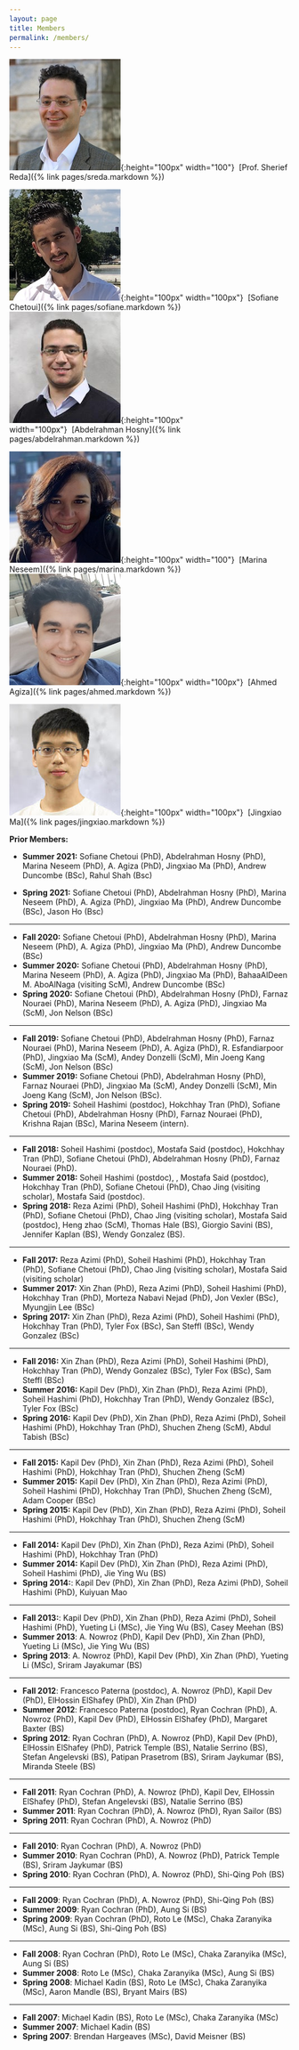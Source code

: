 ```yaml
---
layout: page
title: Members
permalink: /members/
---
```


![](/members/sreda_mini.jpg){:height="100px" width="100"}&nbsp;&nbsp;[Prof. Sherief Reda]({% link pages/sreda.markdown %})

![](/members/sofiane_mini.jpg){:height="100px" width="100px"}&nbsp;&nbsp;[Sofiane Chetoui]({% link pages/sofiane.markdown %})&nbsp;&nbsp;&nbsp;&nbsp;&nbsp;&nbsp;  ![](/members/abdel_mini.jpg){:height="100px" width="100px"}&nbsp;&nbsp;[Abdelrahman Hosny]({% link pages/abdelrahman.markdown %})

![](/members/marina_mini.jpg){:height="100px" width="100"}&nbsp;&nbsp;[Marina Neseem]({% link pages/marina.markdown %})&nbsp;&nbsp;&nbsp;&nbsp;&nbsp;&nbsp;&nbsp; ![](/members/agiza_mini.jpg){:height="100px" width="100px"}&nbsp;&nbsp;[Ahmed Agiza]({% link pages/ahmed.markdown %})

![](/members/jingxiao_mini.jpg){:height="100px" width="100px"}&nbsp;&nbsp;[Jingxiao Ma]({% link pages/jingxiao.markdown %}) &nbsp;&nbsp;&nbsp;&nbsp;&nbsp;&nbsp;&nbsp;&nbsp;&nbsp;&nbsp;&nbsp;&nbsp;  




**Prior Members:**

*   **Summer 2021:** Sofiane Chetoui (PhD), Abdelrahman Hosny (PhD), Marina Neseem (PhD), A. Agiza (PhD), Jingxiao Ma (PhD),  Andrew Duncombe (BSc), Rahul Shah (Bsc)

*   **Spring 2021:** Sofiane Chetoui (PhD), Abdelrahman Hosny (PhD), Marina Neseem (PhD), A. Agiza (PhD), Jingxiao Ma (PhD),  Andrew Duncombe (BSc), Jason Ho (Bsc)

* * *

*   **Fall 2020:** Sofiane Chetoui (PhD), Abdelrahman Hosny (PhD), Marina Neseem (PhD), A. Agiza (PhD), Jingxiao Ma (PhD),  Andrew Duncombe (BSc)
*   **Summer 2020:** Sofiane Chetoui (PhD), Abdelrahman Hosny (PhD), Marina Neseem (PhD), A. Agiza (PhD), Jingxiao Ma (PhD), BahaaAlDeen M. AboAlNaga (visiting ScM), Andrew Duncombe (BSc)
*   **Spring 2020:** Sofiane Chetoui (PhD), Abdelrahman Hosny (PhD), Farnaz Nouraei (PhD), Marina Neseem (PhD), A. Agiza (PhD), Jingxiao Ma (ScM), Jon Nelson (BSc)

* * *


*   **Fall 2019:** Sofiane Chetoui (PhD), Abdelrahman Hosny (PhD), Farnaz Nouraei (PhD), Marina Neseem (PhD), A. Agiza (PhD), R. Esfandiarpoor (PhD), Jingxiao Ma (ScM), Andey Donzelli (ScM), Min Joeng Kang (ScM), Jon Nelson (BSc)
*   **Summer 2019:** Sofiane Chetoui (PhD), Abdelrahman Hosny (PhD), Farnaz Nouraei (PhD), Jingxiao Ma (ScM), Andey Donzelli (ScM), Min Joeng Kang (ScM), Jon Nelson (BSc).
*   **Spring 2019:** Soheil Hashimi (postdoc), Hokchhay Tran (PhD), Sofiane Chetoui (PhD), Abdelrahman Hosny (PhD), Farnaz Nouraei (PhD), Krishna Rajan (BSc), Marina Neseem (intern).

* * *

*   **Fall 2018:** Soheil Hashimi (postdoc), Mostafa Said (postdoc), Hokchhay Tran (PhD), Sofiane Chetoui (PhD), Abdelrahman Hosny (PhD), Farnaz Nouraei (PhD).
*   **Summer 2018:** Soheil Hashimi (postdoc), , Mostafa Said (postdoc), Hokchhay Tran (PhD), Sofiane Chetoui (PhD), Chao Jing (visiting scholar), Mostafa Said (postdoc).
*   **Spring 2018:** Reza Azimi (PhD), Soheil Hashimi (PhD), Hokchhay Tran (PhD), Sofiane Chetoui (PhD), Chao Jing (visiting scholar), Mostafa Said (postdoc), Heng zhao (ScM), Thomas Hale (BS), Giorgio Savini (BS), Jennifer Kaplan (BS), Wendy Gonzalez (BS).

* * *

*   **Fall 2017:** Reza Azimi (PhD), Soheil Hashimi (PhD), Hokchhay Tran (PhD), Sofiane Chetoui (PhD), Chao Jing (visiting scholar), Mostafa Said (visiting scholar)
*   **Summer 2017:** Xin Zhan (PhD), Reza Azimi (PhD), Soheil Hashimi (PhD), Hokchhay Tran (PhD), Morteza Nabavi Nejad (PhD), Jon Vexler (BSc), Myungjin Lee (BSc)
*   **Spring 2017:** Xin Zhan (PhD), Reza Azimi (PhD), Soheil Hashimi (PhD), Hokchhay Tran (PhD), Tyler Fox (BSc), San Steffl (BSc), Wendy Gonzalez (BSc)

* * *

*   **Fall 2016:** Xin Zhan (PhD), Reza Azimi (PhD), Soheil Hashimi (PhD), Hokchhay Tran (PhD), Wendy Gonzalez (BSc), Tyler Fox (BSc), Sam Steffl (BSc)
*   **Summer 2016:** Kapil Dev (PhD), Xin Zhan (PhD), Reza Azimi (PhD), Soheil Hashimi (PhD), Hokchhay Tran (PhD), Wendy Gonzalez (BSc), Tyler Fox (BSc)
*   **Spring 2016:** Kapil Dev (PhD), Xin Zhan (PhD), Reza Azimi (PhD), Soheil Hashimi (PhD), Hokchhay Tran (PhD), Shuchen Zheng (ScM), Abdul Tabish (BSc)

* * *

*   **Fall 2015:** Kapil Dev (PhD), Xin Zhan (PhD), Reza Azimi (PhD), Soheil Hashimi (PhD), Hokchhay Tran (PhD), Shuchen Zheng (ScM)
*   **Summer 2015:** Kapil Dev (PhD), Xin Zhan (PhD), Reza Azimi (PhD), Soheil Hashimi (PhD), Hokchhay Tran (PhD), Shuchen Zheng (ScM), Adam Cooper (BSc)
*   **Spring 2015:** Kapil Dev (PhD), Xin Zhan (PhD), Reza Azimi (PhD), Soheil Hashimi (PhD), Hokchhay Tran (PhD), Shuchen Zheng (ScM)

* * *

*   **Fall 2014:** Kapil Dev (PhD), Xin Zhan (PhD), Reza Azimi (PhD), Soheil Hashimi (PhD), Hokchhay Tran (PhD)
*   **Summer 2014:** Kapil Dev (PhD), Xin Zhan (PhD), Reza Azimi (PhD), Soheil Hashimi (PhD), Jie Ying Wu (BS)
*   **Spring 2014:**: Kapil Dev (PhD), Xin Zhan (PhD), Reza Azimi (PhD), Soheil Hashimi (PhD), Kuiyuan Mao

* * *

*   **Fall 2013:**: Kapil Dev (PhD), Xin Zhan (PhD), Reza Azimi (PhD), Soheil Hashimi (PhD), Yueting Li (MSc), Jie Ying Wu (BS), Casey Meehan (BS)
*   **Summer 2013**: A. Nowroz (PhD), Kapil Dev (PhD), Xin Zhan (PhD), Yueting Li (MSc), Jie Ying Wu (BS)
*   **Spring 2013**: A. Nowroz (PhD), Kapil Dev (PhD), Xin Zhan (PhD), Yueting Li (MSc), Sriram Jayakumar (BS)

* * *

*   **Fall 2012**: Francesco Paterna (postdoc), A. Nowroz (PhD), Kapil Dev (PhD), ElHossin ElShafey (PhD), Xin Zhan (PhD)
*   **Summer 2012**: Francesco Paterna (postdoc), Ryan Cochran (PhD), A. Nowroz (PhD), Kapil Dev (PhD), ElHossin ElShafey (PhD), Margaret Baxter (BS)
*   **Spring 2012**: Ryan Cochran (PhD), A. Nowroz (PhD), Kapil Dev (PhD), ElHossin ElShafey (PhD), Patrick Temple (BS), Natalie Serrino (BS), Stefan Angelevski (BS), Patipan Prasetrom (BS), Sriram Jaykumar (BS), Miranda Steele (BS)

* * *

*   **Fall 2011**: Ryan Cochran (PhD), A. Nowroz (PhD), Kapil Dev, ElHossin ElShafey (PhD), Stefan Angelevski (BS), Natalie Serrino (BS)
*   **Summer 2011**: Ryan Cochran (PhD), A. Nowroz (PhD), Ryan Sailor (BS)
*   **Spring 2011**: Ryan Cochran (PhD), A. Nowroz (PhD)

* * *

*   **Fall 2010**: Ryan Cochran (PhD), A. Nowroz (PhD)
*   **Summer 2010**: Ryan Cochran (PhD), A. Nowroz (PhD), Patrick Temple (BS), Sriram Jaykumar (BS)
*   **Spring 2010**: Ryan Cochran (PhD), A. Nowroz (PhD), Shi-Qing Poh (BS)

* * *

*   **Fall 2009**: Ryan Cochran (PhD), A. Nowroz (PhD), Shi-Qing Poh (BS)
*   **Summer 2009**: Ryan Cochran (PhD), Aung Si (BS)
*   **Spring 2009**: Ryan Cochran (PhD), Roto Le (MSc), Chaka Zaranyika (MSc), Aung Si (BS), Shi-Qing Poh (BS)

* * *

*   **Fall 2008**: Ryan Cochran (PhD), Roto Le (MSc), Chaka Zaranyika (MSc), Aung Si (BS)
*   **Summer 2008**: Roto Le (MSc), Chaka Zaranyika (MSc), Aung Si (BS)
*   **Spring 2008**: Michael Kadin (BS), Roto Le (MSc), Chaka Zaranyika (MSc), Aaron Mandle (BS), Bryant Mairs (BS)

* * *

*   **Fall 2007**: Michael Kadin (BS), Roto Le (MSc), Chaka Zaranyika (MSc)
*   **Summer 2007**: Michael Kadin (BS)
*   **Spring 2007**: Brendan Hargeaves (MSc), David Meisner (BS)

